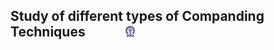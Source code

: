 ## Study of different types of Companding Techniques &nbsp; &nbsp; &nbsp; &nbsp; &nbsp; &nbsp; <img src="images/iitkgp.png" width="3%" />
